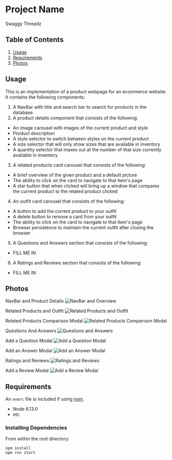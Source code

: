 # Project Name

Swaggy Threadz

## Table of Contents

1. [Usage](#Usage)
1. [Requirements](#requirements)
1. [Photos](#photos)

## Usage

This is an implementation of a product webpage for an ecommerce website. It contains the following components:

1. A NavBar with title and search bar to search for products in the database.
2. A product details component that consists of the following:

- An image carousel with images of the current product and style
- Product description
- A style selector to switch between styles on the current product
- A size selector that will only show sizes that are available in inventory
- A quantity selector that maxes out at the number of that size currently available in inventory

3. A related products card carousel that consists of the following:

- A brief overview of the given product and a default picture
- The ability to click on the card to navigate to that item's page
- A star button that when clicked will bring up a window that compares the current product to the related product clicked

4. An outfit card carousel that consists of the following:

- A button to add the current product to your outfit
- A delete button to remove a card from your outfit
- The ability to click on the card to navigate to that item's page
- Browser persistence to maintain the current outfit after closing the browser

5. A Questions and Answers section that consists of the following:

- FILL ME IN

6. A Ratings and Reviews section that consists of the following:

- FILL ME IN

## Photos

NavBar and Product Details
![NavBar and Overview](./screenshots/overview.jpg)

Related Products and Outfit
![Related Products and Outfit](./screenshots/relatedAndOutfit.jpg)

Related Products Comparison Modal
![Related Products Comparison Modal](./screenshots/relatedModal.jpg)

Questions And Answers
![Questions and Answers](./screenshots/QandA.jpg)

Add a Question Modal
![Add a Question Modal](./screenshots/questionModal.jpg)

Add an Answer Modal
![Add an Answer Modal](./screenshots/answerModal.jpg)

Ratings and Reviews
![Ratings and Reviews](./screenshots/ratingsAndReviews.jpg)

Add a Review Modal
![Add a Review Modal](./screenshots/reviewModal.jpg)

## Requirements

An `nvmrc` file is included if using [nvm](https://github.com/creationix/nvm).

- Node 6.13.0
- etc

### Installing Dependencies

From within the root directory:

```
npm install
npm run start

```
